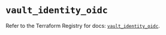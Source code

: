 # `vault_identity_oidc`

Refer to the Terraform Registry for docs: [`vault_identity_oidc`](https://registry.terraform.io/providers/hashicorp/vault/5.1.0/docs/resources/identity_oidc).
